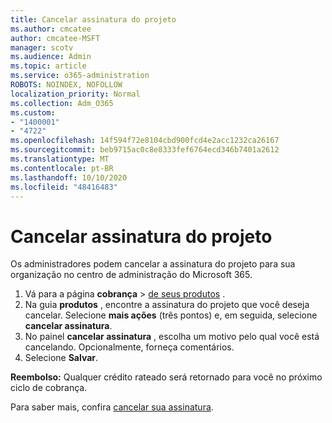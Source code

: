 ```yaml
---
title: Cancelar assinatura do projeto
ms.author: cmcatee
author: cmcatee-MSFT
manager: scotv
ms.audience: Admin
ms.topic: article
ms.service: o365-administration
ROBOTS: NOINDEX, NOFOLLOW
localization_priority: Normal
ms.collection: Adm_O365
ms.custom:
- "1400001"
- "4722"
ms.openlocfilehash: 14f594f72e8104cbd900fcd4e2acc1232ca26167
ms.sourcegitcommit: beb9715ac0c8e8333fef6764ecd346b7401a2612
ms.translationtype: MT
ms.contentlocale: pt-BR
ms.lasthandoff: 10/10/2020
ms.locfileid: "48416483"
---
```

# <a name="cancel-project-subscription"></a>Cancelar assinatura do projeto

Os administradores podem cancelar a assinatura do projeto para sua organização no centro de administração do Microsoft 365.

1. Vá para a página **cobrança** \> [de seus produtos](https://go.microsoft.com/fwlink/p/?linkid=842054) .
2. Na guia **produtos** , encontre a assinatura do projeto que você deseja cancelar. Selecione **mais ações** (três pontos) e, em seguida, selecione **cancelar assinatura**.
3. No painel **cancelar assinatura** , escolha um motivo pelo qual você está cancelando. Opcionalmente, forneça comentários.
4. Selecione **Salvar**.

**Reembolso:** Qualquer crédito rateado será retornado para você no próximo ciclo de cobrança.

Para saber mais, confira [cancelar sua assinatura](https://docs.microsoft.com/microsoft-365/commerce/subscriptions/cancel-your-subscription).